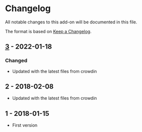 # Changelog
All notable changes to this add-on will be documented in this file.

The format is based on [Keep a Changelog](https://keepachangelog.com/en/1.0.0/).

## [3] - 2022-01-18

### Changed
- Updated with the latest files from crowdin

## 2 - 2018-02-08

- Updated with the latest files from crowdin

## 1 - 2018-01-15

- First version

[3]: https://github.com/zaproxy/zap-core-help/releases/help_id_ID-v3
